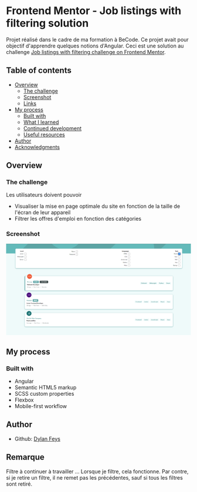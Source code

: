 # Frontend Mentor - Job listings with filtering solution

Projet réalisé dans le cadre de ma formation à BeCode. Ce projet avait pour objectif d'apprendre quelques notions d'Angular. Ceci est une solution au challenge [Job listings with filtering challenge on Frontend Mentor](https://www.frontendmentor.io/challenges/job-listings-with-filtering-ivstIPCt).

## Table of contents

- [Overview](#overview)
  - [The challenge](#the-challenge)
  - [Screenshot](#screenshot)
  - [Links](#links)
- [My process](#my-process)
  - [Built with](#built-with)
  - [What I learned](#what-i-learned)
  - [Continued development](#continued-development)
  - [Useful resources](#useful-resources)
- [Author](#author)
- [Acknowledgments](#acknowledgments)

## Overview

### The challenge

Les utilisateurs doivent pouvoir

- Visualiser la mise en page optimale du site en fonction de la taille de l'écran de leur appareil
- Filtrer les offres d'emploi en fonction des catégories

### Screenshot

![desktop](./public/desktop.png)

## My process

### Built with

- Angular
- Semantic HTML5 markup
- SCSS custom properties
- Flexbox
- Mobile-first workflow


## Author

- Github: [Dylan Feys](https://github.com/HappyFeys)


## Remarque

Filtre à continuer à travailler ... Lorsque je filtre, cela fonctionne. Par contre, si je retire un filtre, il ne remet pas les précédentes, sauf si tous les filtres sont retiré.
